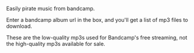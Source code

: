 Easily pirate music from bandcamp.

Enter a bandcamp album url in the box, and you'll get a list of mp3 files to download.

These are the low-quality mp3s used for Bandcamp's free streaming, not the high-quality mp3s available for sale.